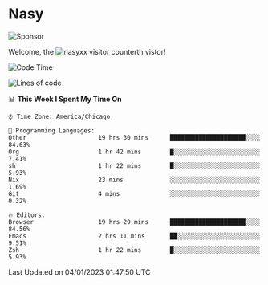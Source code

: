 # Nasy

<!--
<p align="center">
<img height="200" src="https://github-readme-stats.vercel.app/api?username=nasyxx&count_private=true&show_icons=true&theme=dracula&include_all_commits=true"/>
<img height="200" src="https://github-readme-stats.vercel.app/api/top-langs/?username=nasyxx&theme=dracula&hide=html,jupyter+notebook&count_private=true&show_icons=true"/>
</p>

  
----------------
-->

![Sponsor](https://img.shields.io/static/v1.svg?label=Sponsor&message=%E2%9D%A4&logo=GitHub&style=flat&color=pink)
 
Welcome, the ![nasyxx visitor counter](https://count.getloli.com/get/@nasyxx?theme=rule34)th vistor!
 
<!--START_SECTION:waka-->
![Code Time](http://img.shields.io/badge/Code%20Time-3%2C013%20hrs%2050%20mins-blue)

![Lines of code](https://img.shields.io/badge/From%20Hello%20World%20I%27ve%20Written-5%20Million%20lines%20of%20code-blue)

📊 **This Week I Spent My Time On** 

```text
⌚︎ Time Zone: America/Chicago

💬 Programming Languages: 
Other                    19 hrs 30 mins      █████████████████████░░░░   84.63% 
Org                      1 hr 42 mins        █░░░░░░░░░░░░░░░░░░░░░░░░   7.41% 
sh                       1 hr 22 mins        █░░░░░░░░░░░░░░░░░░░░░░░░   5.93% 
Nix                      23 mins             ░░░░░░░░░░░░░░░░░░░░░░░░░   1.69% 
Git                      4 mins              ░░░░░░░░░░░░░░░░░░░░░░░░░   0.32%

🔥 Editors: 
Browser                  19 hrs 29 mins      █████████████████████░░░░   84.56% 
Emacs                    2 hrs 11 mins       ██░░░░░░░░░░░░░░░░░░░░░░░   9.51% 
Zsh                      1 hr 22 mins        █░░░░░░░░░░░░░░░░░░░░░░░░   5.93%

```


 Last Updated on 04/01/2023 01:47:50 UTC
<!--END_SECTION:waka-->

<!-- ![visitors](https://visitor-badge.laobi.icu/badge?page_id=nasyxx.nasyxx) -->

